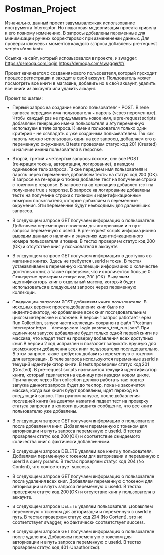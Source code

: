 # Postman_Project
Изначально, данный проект задумывался как использование инструмента Interceptor.
Но пошаговая модернизация проекта привела к его полному изменению.
В запросы добавлены переменные для минимизации ручных корректировок при измененении данных.
Для проверки ключевых моментов каждого запроса добавлены pre-request scripts и/или tests.

Ссылка на сайт, который использовался в проекте, и swagger:
https://demoqa.com/login
https://demoqa.com/swagger/#/


Проект начинается с создания нового пользователя, который проходит процесс регистрации и заходит в свой аккаунт.
Пользователь может посмотреть все книги в магазине, добавить их в свой аккаунт, удалить все книги из аккаунта или удалить аккаунт.

Проект по шагам:
* Первый запрос на создание нового пользователя - POST.
В теле запроса передаем имя пользователя и пароль (через переменные).
Чтобы каждый раз не придумывать новое имя, в pre-request scripts добавляем генерацию имени пользователя и эту переменную используем в теле запроса.
К имени пользователя только один критерий - не совпадать с уже созданным пользователем.
Так как пароль можно использовать один на все запросы, добавляем его в переменную окружения.
В tests проверяем статус код 201 (Created) и наличие имени пользователя в response.

* Второй, третий и четвертый запросы похожи, они все POST (генерация токена, авторизация, логирование), в каждом одинаковое тело запроса.
Также передаем имя пользователя и пароль через переменные, добавляем тесты на статус код 200 (OK).
В запросе на генерацию токена добавлен тест на получение строки с токеном в response.
В запросе на авторизацию добавлен тест на получение true в response.
В запросе на логирование добавлены тесты на получение строки с токеном и идентификационным номером пользователя, которые добавляем в переменные окружения.
Эти переменные будут необходимы для дальнейших запросов.

* В следующем запросе GET получаем информацию о пользователе.
Добавляем переменную с токеном для авторизации и в путь запроса переменную с userId. 
В pre-request scripts информационно выводим данные о наличии и значениях идентификационного номера пользователя и токена.
В тестах проверяем статус код 200 (OK) и отсутствие книг у пользователя в аккаунте.

* В следующем запросе GET получаем информацию о доступных в магазине книгах.
Здесь не требуется userId и токен.
В тестах устанавливаем в переменную коллекции информацию о количестве доступных книг, а также проверяем, что их количество больше 0.
Стандартно проверяем статус код 200 (OK).
Выделяем идентификаторы книг в отдельный массив, который будет использоваться в следующем запросе через переменную коллекции.

* Следующим запросом POST добавляем книги пользователю.
В исходных версиях проекта добавление книг было по индентификатору, но добавление всех книг последовательным циклом интереснее и сложнее.
В версии 1 запрос работает через Run Collection, запуск части коллекции сохранен в файл "Postman Interceptor https---demoqa.com-login.postman_test_run.json".
При единичном запуске добавление будет только одной первой книги из массива, что кладет тест на проверку добавления всех доступных книг.
В версии 2 код исправлен и позволяет запускать вручную для возможности добавления всех книг пользователю последовательно.
В этом запросе также требуется добавить переменную с токеном для авторизации.
В теле запроса используются переменные userId и текущий идентификатор книги.
В tests проверяем статус код 201 (Created).
В pre-request scripts назначается текущий идентификатор книги, который сдвигается на единицу при каждом новом цикле.
При запуске через Run collection должно работать так: повтор запуска данного запроса будет до тех пор, пока не закончится массив, когда все книги будут добавлены, идет переход на следующий запрос.
При ручном запуске, после добавления последней книги (на девятом нажатии) падает тест на проверку статуса запроса и в консоли выводится сообщение, что все книги пользователю уже добавлены.

* В следующем запросе GET получаем информацию о пользователе после добавления книг.
Добавляем переменную с токеном для авторизации и в путь запроса переменную с userId. 
В тестах проверяем статус код 200 (OK) и соответствие ожидаемого количества книг с фактически добавленными.

* В следующем запросе DELETE удаляем все книги у пользователя.
Добавляем переменную с токеном для авторизации и переменную с userId в query params. 
В тестах проверяем статус код 204 (No Content), что соответствует success.

* В следующем запросе GET получаем информацию о пользователе после удаления всех книг.
Добавляем переменную с токеном для авторизации и в путь запроса переменную с userId. 
В тестах проверяем статус код 200 (OK) и отсутствие книг у пользователя в аккаунте.

* В следующем запросе DELETE удаляем пользователя.
Добавляем переменную с токеном для авторизации и переменную с userId в путь. 
В тестах проверяем статус код 204 (No Content), это не соответствует swagger, но фактически соответствует success.

* В следующем запросе GET получаем информацию о пользователе после удаления.
Добавляем переменную с токеном для авторизации и в путь запроса переменную с userId. 
В тестах проверяем статус код 401 (Unauthorized).
